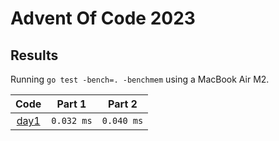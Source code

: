 # Advent Of Code 2023

## Results

Running `go test -bench=. -benchmem` using a MacBook Air M2.

|         Code         |   Part 1   |   Part 2   |
|:--------------------:|:----------:|:----------:|
| [day1](day1/day1.go) | `0.032 ms` | `0.040 ms` |